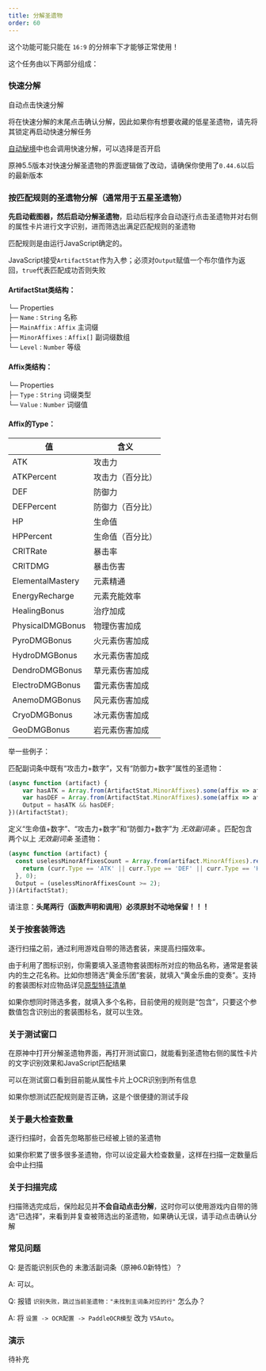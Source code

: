 ```yaml
---
title: 分解圣遗物
order: 60
---
```


这个功能可能只能在 `16:9` 的分辨率下才能够正常使用！

这个任务由以下两部分组成：

### 快速分解

自动点击快速分解

将在快速分解的末尾点击确认分解，因此如果你有想要收藏的低星圣遗物，请先将其锁定再启动快速分解任务

[自动秘境](/feats/task/domain.html)中也会调用快速分解，可以选择是否开启

原神5.5版本对快速分解圣遗物的界面逻辑做了改动，请确保你使用了`0.44.6`以后的最新版本

### 按匹配规则的圣遗物分解（通常用于五星圣遗物）

**先启动截图器，然后启动分解圣遗物**，启动后程序会自动逐行点击圣遗物并对右侧的属性卡片进行文字识别，进而筛选出满足匹配规则的圣遗物

匹配规则是由运行JavaScript确定的。

JavaScript接受`ArtifactStat`作为入参；必须对`Output`赋值一个布尔值作为返回，`true`代表匹配成功否则失败  

#### ArtifactStat类结构：  
└─ Properties  
    ├─ `Name` : `String` 名称  
    ├─ `MainAffix` : `Affix` 主词缀  
    ├─ `MinorAffixes` : `Affix[]` 副词缀数组  
    └─ `Level` : `Number` 等级  

#### Affix类结构：  
└─ Properties  
    ├─ `Type` : `String` 词缀类型  
    └─ `Value` : `Number` 词缀值  

#### Affix的Type：  
| 值 | 含义 |
|---------|---------|
| ATK | 攻击力 |
| ATKPercent | 攻击力（百分比） |
| DEF | 防御力 |
| DEFPercent | 防御力（百分比） |
| HP | 生命值 |
| HPPercent | 生命值（百分比） |
| CRITRate | 暴击率 |
| CRITDMG | 暴击伤害 |
| ElementalMastery | 元素精通 |
| EnergyRecharge | 元素充能效率 |
| HealingBonus | 治疗加成 |
| PhysicalDMGBonus | 物理伤害加成 |
| PyroDMGBonus | 火元素伤害加成 |
| HydroDMGBonus | 水元素伤害加成 |
| DendroDMGBonus | 草元素伤害加成 |
| ElectroDMGBonus | 雷元素伤害加成 |
| AnemoDMGBonus | 风元素伤害加成 |
| CryoDMGBonus | 冰元素伤害加成 |
| GeoDMGBonus | 岩元素伤害加成 |

举一些例子：

匹配副词条中既有“攻击力+数字”，又有“防御力+数字”属性的圣遗物：

```js
(async function (artifact) {
    var hasATK = Array.from(ArtifactStat.MinorAffixes).some(affix => affix.Type == 'ATK');
    var hasDEF = Array.from(ArtifactStat.MinorAffixes).some(affix => affix.Type == 'DEF');
    Output = hasATK && hasDEF;
})(ArtifactStat);
```

定义“生命值+数字”、“攻击力+数字”和“防御力+数字”为 *无效副词条* 。匹配包含两个以上 *无效副词条* 圣遗物：

```js
(async function (artifact) {
  const uselessMinorAffixesCount = Array.from(artifact.MinorAffixes).reduce((prev, curr) => {
    return (curr.Type == 'ATK' || curr.Type == 'DEF' || curr.Type == 'HP') ? prev + 1 : prev;
  }, 0);
  Output = (uselessMinorAffixesCount >= 2);
})(ArtifactStat);
```

请注意：**头尾两行（函数声明和调用）必须原封不动地保留！！！**

### 关于按套装筛选

逐行扫描之前，通过利用游戏自带的筛选套装，来提高扫描效率。  

由于利用了图标识别，你需要填入圣遗物套装图标所对应的物品名称，通常是套装内的生之花名称。比如你想筛选“黄金乐团”套装，就填入“黄金乐曲的变奏”。支持的套装图标对应物品详见[原型特征清单](https://github.com/babalae/bettergi-libraries/blob/main/BetterGI.Assets.Model/Assets/Model/Item/items.csv)

如果你想同时筛选多套，就填入多个名称，目前使用的规则是“包含”，只要这个参数值包含识别出的套装图标名，就可以生效。

### 关于测试窗口

在原神中打开分解圣遗物界面，再打开测试窗口，就能看到圣遗物右侧的属性卡片的文字识别效果和JavaScript匹配结果

可以在测试窗口看到目前能从属性卡片上OCR识别到所有信息

如果你想测试匹配规则是否正确，这是个很便捷的测试手段

### 关于最大检查数量

逐行扫描时，会首先忽略那些已经被上锁的圣遗物

如果你积累了很多很多圣遗物，你可以设定最大检查数量，这样在扫描一定数量后会中止扫描

### 关于扫描完成

扫描筛选完成后，保险起见并**不会自动点击分解**，这时你可以使用游戏内自带的筛选“已选择”，来看到并复查被筛选出的圣遗物，如果确认无误，请手动点击确认分解

### 常见问题

Q: 是否能识别灰色的 未激活副词条（原神6.0新特性）？

A: 可以。

Q: 报错 `识别失败，跳过当前圣遗物："未找到主词条对应的行"` 怎么办？

A: 将 `设置 -> OCR配置 -> PaddleOCR模型` 改为 `V5Auto`。

### 演示

待补充
